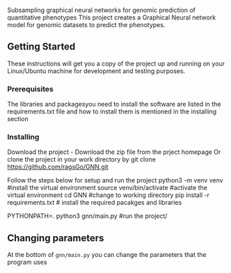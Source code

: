 Subsampling graphical neural networks for genomic prediction of quantitative phenotypes
This project creates a Graphical Neural network model for genomic datasets to predict the phenotypes.

## Getting Started

These instructions will get you a copy of the project up and running on your Linux/Ubuntu machine for development and testing purposes.

### Prerequisites

The libraries and packagesyou need to install the software are listed in the requirements.txt file and how to install them is mentioned in the installing section

### Installing

Download the project -
Download the zip file from the prject homepage
Or
clone the project in your work directory by
git clone https://github.com/ragsGo/GNN.git

Follow the steps below for setup and run the project
python3 -m venv venv #install the virtual environment
source venv/bin/activate #activate the virtual environment
cd GNN #change to working directory
pip install -r requirements.txt # install the required pacakges and libraries

PYTHONPATH=. python3 gnn/main.py #run the project/

## Changing parameters

At the bottom of `gnn/main.py` you can change the parameters that the program uses
